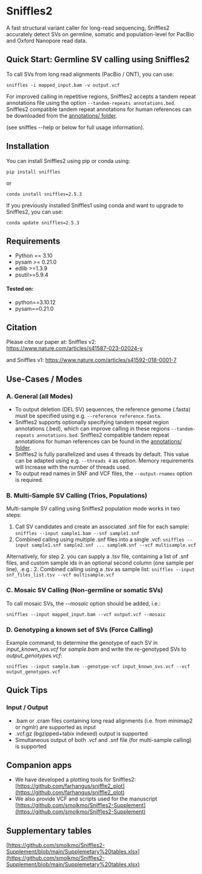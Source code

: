 # Sniffles2
A fast structural variant caller for long-read sequencing, Sniffles2 accurately detect SVs on germline, somatic and population-level for PacBio and Oxford Nanopore read data.

## Quick Start: Germline SV calling using Sniffles2
To call SVs from long read alignments (PacBio / ONT), you can use:

`sniffles -i mapped_input.bam -v output.vcf`

For improved calling in repetitive regions, Sniffles2 accepts a tandem repeat annotations file using the option `--tandem-repeats annotations.bed`. Sniffles2 compatible tandem repeat annotations for human references can be downloaded from the [annotations/ folder](https://github.com/fritzsedlazeck/Sniffles/tree/master/annotations).

(see sniffles --help or below for full usage information).

## Installation
You can install Sniffles2 using pip or conda using:

`pip install sniffles`

or

`conda install sniffles=2.5.3`

If you previously installed Sniffles1 using conda and want to upgrade to Sniffles2, you can use:

`conda update sniffles=2.5.3`

## Requirements
* Python == 3.10
* pysam >= 0.21.0
* edlib >=1.3.9
* psutil>=5.9.4

#### Tested on:
* python==3.10.12
* pysam==0.21.0

## Citation
Please cite our paper at:
Sniffles v2: 
https://www.nature.com/articles/s41587-023-02024-y

and 
Sniffles v1:
https://www.nature.com/articles/s41592-018-0001-7

## Use-Cases / Modes

### A. General (all Modes)
* To output deletion (DEL SV) sequences, the reference genome (.fasta) must be specified using e.g. `--reference reference.fasta`.
* Sniffles2 supports optionally specifying tandem repeat region annotations (.bed), which can improve calling in these regions `--tandem-repeats annotations.bed`. Sniffles2 compatible tandem repeat annotations for human references can be found in the [annotations/ folder](https://github.com/fritzsedlazeck/Sniffles/tree/master/annotations).
* Sniffles2 is fully parallelized and uses 4 threads by default. This value can be adapted using e.g. `--threads 4` as option. Memory requirements will increase with the number of threads used.
* To output read names in SNF and VCF files, the `--output-rnames` option is required.

### B. Multi-Sample SV Calling (Trios, Populations)
Multi-sample SV calling using Sniffles2 population mode works in two steps:

1. Call SV candidates and create an associated .snf file for each sample: `sniffles --input sample1.bam --snf sample1.snf`
2. Combined calling using multiple .snf files into a single .vcf: `sniffles --input sample1.snf sample2.snf ... sampleN.snf --vcf multisample.vcf`

Alternatively, for step 2. you can supply a .tsv file, containing a list of .snf files, and custom sample ids in an optional second column (one sample per line), .e.g.:
2. Combined calling using a .tsv as sample list: `sniffles --input snf_files_list.tsv --vcf multisample.vcf`

### C. Mosaic SV Calling (Non-germline or somatic SVs)
To call mosaic SVs, the *--mosaic* option should be added, i.e.:

`sniffles --input mapped_input.bam --vcf output.vcf --mosaic`

### D. Genotyping a known set of SVs (Force Calling)
Example command, to determine the genotype of each SV in *input_known_svs.vcf* for *sample.bam* and write the re-genotyped SVs to *output_genotypes.vcf*:

`sniffles --input sample.bam --genotype-vcf input_known_svs.vcf --vcf output_genotypes.vcf`

## Quick Tips

### Input / Output
* .bam or .cram files containing long read alignments (i.e. from minimap2 or ngmlr) are supported as input
* .vcf.gz (bgzipped+tabix indexed) output is supported
* Simultaneous output of both .vcf and .snf file (for multi-sample calling) is supported

## Companion apps
* We have developed a plotting tools for Sniffles2: [https://github.com/farhangus/sniffle2_plot](https://github.com/farhangus/sniffle2_plot)
* We also provide VCF and scripts used for the manuscript [https://github.com/smolkmo/Sniffles2-Supplement](https://github.com/smolkmo/Sniffles2-Supplement) 

## Supplementary tables
[https://github.com/smolkmo/Sniffles2-Supplement/blob/main/Supplemetary%20tables.xlsx](https://github.com/smolkmo/Sniffles2-Supplement/blob/main/Supplemetary%20tables.xlsx)
